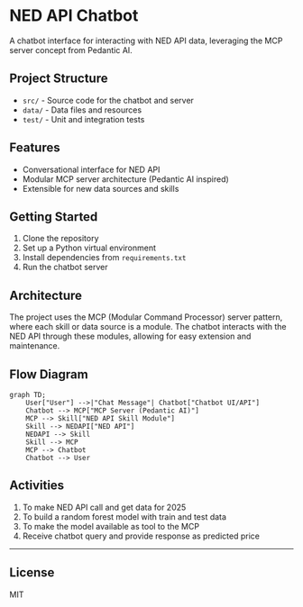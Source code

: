 # NED API Chatbot

A chatbot interface for interacting with NED API data, leveraging the MCP server concept from Pedantic AI.

## Project Structure

- `src/` - Source code for the chatbot and server
- `data/` - Data files and resources
- `test/` - Unit and integration tests

## Features
- Conversational interface for NED API
- Modular MCP server architecture (Pedantic AI inspired)
- Extensible for new data sources and skills

## Getting Started
1. Clone the repository
2. Set up a Python virtual environment
3. Install dependencies from `requirements.txt`
4. Run the chatbot server

## Architecture

The project uses the MCP (Modular Command Processor) server pattern, where each skill or data source is a module. The chatbot interacts with the NED API through these modules, allowing for easy extension and maintenance.

## Flow Diagram

```mermaid
graph TD;
    User["User"] -->|"Chat Message"| Chatbot["Chatbot UI/API"]
    Chatbot --> MCP["MCP Server (Pedantic AI)"]
    MCP --> Skill["NED API Skill Module"]
    Skill --> NEDAPI["NED API"]
    NEDAPI --> Skill
    Skill --> MCP
    MCP --> Chatbot
    Chatbot --> User
```
## Activities
1. To make NED API call and get data for 2025
2. To build a random forest model with train and test data
3. To make the model available as tool to the MCP
4. Receive chatbot query and provide response as predicted price

---

## License
MIT 